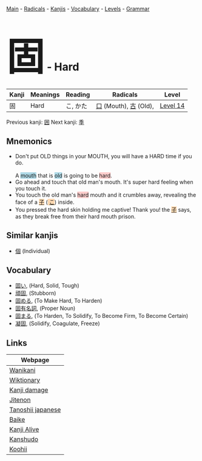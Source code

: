 <style> bigfont {font-size: 100px}</style>
[Main](../index.md) -
[Radicals](../radicals.md) -
[Kanjis](../kanjis.md) -
[Vocabulary](../vocabulary.md) -
[Levels](../levels.md) -
[Grammar](../grammar.md)
# <bigfont> 固</bigfont> - Hard 

| Kanji | Meanings | Reading | Radicals | Level |
| --- | --- | --- | --- | --- |
| 固 | Hard | こ, かた | [口](../radicals/口.md) (Mouth), [古](../radicals/古.md) (Old),  | [Level 14](../levels/wk_level14.md) |

Previous kanji: [囲](囲.md) Next kanji: [季](季.md) 

## Mnemonics
 * Don't put OLD things in your MOUTH, you will have a HARD time if you do.<br><br>A <span style="background-color:#ADD8E6"> mouth</span> that is <span style="background-color:#ADD8E6"> old</span> is going to be <span style="background-color:#ffcccb"> hard</span>.
* Go ahead and touch that old man's mouth. It's super hard feeling when you touch it.
* You touch the old man's <span style="background-color:#ffcccb"> hard</span> mouth and it crumbles away, revealing the face of a <span style="background-color:#ffcccb"> <span style="background-color:#fed8b1"> [子](https://jisho.org/search/子)</span></span> (<span style="background-color:#fed8b1"> [こ](https://jisho.org/search/こ)</span>) inside.
* You pressed the hard skin holding me captive! Thank you! the <span style="background-color:#fed8b1"> [子](https://jisho.org/search/子)</span> says, as they break free from their hard mouth prison.


## Similar kanjis
 * [個](個.md) (Individual)


## Vocabulary
 * [固い](../vocabulary/固.md), (Hard, Solid, Tough)
* [頑固](../vocabulary/固.md), (Stubborn)
* [固める](../vocabulary/固.md), (To Make Hard, To Harden)
* [固有名詞](../vocabulary/固.md), (Proper Noun)
* [固まる](../vocabulary/固.md), (To Harden, To Solidify, To Become Firm, To Become Certain)
* [凝固](../vocabulary/固.md), (Solidify, Coagulate, Freeze)



## Links 

| Webpage |
| --- |
| [Wanikani          ](https://www.wanikani.com/kanji/固) |
| [Wiktionary        ](https://en.wiktionary.org/wiki/固) |
| [Kanji damage      ](http://www.kanjidamage.com/kanji/search?utf8=✓&q=固) |
| [Jitenon           ](https://jitenon.com/kanji/固) |
| [Tanoshii japanese ](https://www.tanoshiijapanese.com/dictionary/kanji.cfm?k=固) |
| [Baike             ](https://baike.baidu.com/item/固) |
| [Kanji Alive       ](https://app.kanjialive.com/固) |
| [Kanshudo          ](https://www.kanshudo.com/searchmn?q=固) |
| [Koohii            ](https://kanji.koohii.com/study/kanji/固) |
